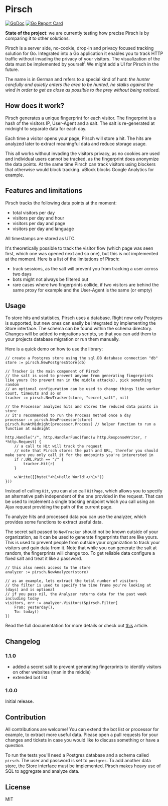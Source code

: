 # Pirsch

[![GoDoc](https://godoc.org/github.com/emvi/pirsch?status.svg)](https://godoc.org/github.com/emvi/pirsch)
[![Go Report Card](https://goreportcard.com/badge/github.com/emvi/pirsch)](https://goreportcard.com/report/github.com/emvi/pirsch)

**State of the project**: we are currently testing how precise Pirsch is by comparing it to other solutions.

Pirsch is a server side, no-cookie, drop-in and privacy focused tracking solution for Go. Integrated into a Go application it enables you to track HTTP traffic without invading the privacy of your visitors. The visualization of the data must be implemented by yourself. We might add a UI for Pirsch in the future.

The name is in German and refers to a special kind of hunt: *the hunter carefully and quietly enters the area to be hunted, he stalks against the wind in order to get as close as possible to the prey without being noticed.*

## How does it work?

Pirsch generates a unique fingerprint for each visitor. The fingerprint is a hash of the visitors IP, User-Agent and a salt. The salt is re-generated at midnight to separate data for each day.

Each time a visitor opens your page, Pirsch will store a hit. The hits are analyzed later to extract meaningful data and reduce storage usage.

This all works without invading the visitors privacy, as no cookies are used and individual users cannot be tracked, as the fingerprint does anonymize the data points. At the same time Pirsch can track visitors using blockers that otherwise would block tracking. uBlock blocks Google Analytics for example.

## Features and limitations

Pirsch tracks the following data points at the moment:

* total visitors per day
* visitors per day and hour
* visitors per day and page
* visitors per day and language

All timestamps are stored as UTC.

It's theoretically possible to track the visitor flow (which page was seen first, which one was opened next and so one), but this is not implemented at the moment. Here is a list of the limitations of Pirsch:

* track sessions, as the salt will prevent you from tracking a user across two days
* bots might not always be filtered out
* rare cases where two fingerprints collide, if two visitors are behind the same proxy for example and the User-Agent is the same (or empty)

## Usage

To store hits and statistics, Pirsch uses a database. Right now only Postgres is supported, but new ones can easily be integrated by implementing the Store interface. The schema can be found within the schema directory. Changes will be added to migrations scripts, so that you can add them to your projects database migration or run them manually.

Here is a quick demo on how to use the library:

```
// create a Postgres store using the sql.DB database connection "db"
store := pirsch.NewPostgresStore(db)

// Tracker is the main component of Pirsch
// the salt is used to prevent anyone from generating fingerprints like yours (to prevent man in the middle attacks), pick something random
// an optional configuration can be used to change things like worker count, timeouts and so on
tracker := pirsch.NewTracker(store, "secret_salt", nil)

// the Processor analyzes hits and stores the reduced data points in store
// it's recommended to run the Process method once a day
processor := pirsch.NewProcessor(store)
pirsch.RunAtMidnight(processor.Process) // helper function to run a function at midnight

http.Handle("/", http.HandlerFunc(func(w http.ResponseWriter, r *http.Request) {
    // a call to Hit will track the request
    // note that Pirsch stores the path and URL, therefor you should make sure you only call it for the endpoints you're interersted in
    if r.URL.Path == "/" {
        tracker.Hit(r)
    }

    w.Write([]byte("<h1>Hello World!</h1>"))
}))
```

Instead of calling `Hit`, you can also call `HitPage`, which allows you to specify an alternative path independent of the one provided in the request.
That can be used to implement a single tracking endpoint which you call using an Ajax request providing the path of the current page.

To analyze hits and processed data you can use the analyzer, which provides some functions to extract useful data.

The secret salt passed to `NewTracker` should not be known outside of your organization, as it can be used to generate fingerprints that are like yours.
This is used to prevent people from outside your organization to track your visitors and gain data from it.
Note that while you can generate the salt at random, the fingerprints will change too. To get reliable data configure a fixed salt and treat it like a password.

```
// this also needs access to the store
analyzer := pirsch.NewAnalyzer(store)

// as an example, lets extract the total number of visitors
// the filter is used to specify the time frame you're looking at (days) and is optional
// if you pass nil, the Analyzer returns data for the past week including today
visitors, err := analyzer.Visitors(&pirsch.Filter{
    From: yesterday(),
    To: today()
})
```

Read the full documentation for more details or check out [this](https://marvinblum.de/blog/how-i-built-my-website-using-emvi-as-a-headless-cms-RGaqOqK18w) article.

## Changelog

### 1.1.0

* added a secret salt to prevent generating fingerprints to identify visitors on other websites (man in the middle)
* extended bot list

### 1.0.0

Initial release.

## Contribution

All contributions are welcome! You can extend the bot list or processor for example, to extract more useful data. Please open a pull requests for your changes and tickets in case you would like to discuss something or have a question.

To run the tests you'll need a Postgres database and a schema called `pirsch`. The user and password is set to `postgres`. To add another data store, the Store interface must be implemented. Pirsch makes heavy use of SQL to aggregate and analyze data.

## License

MIT
